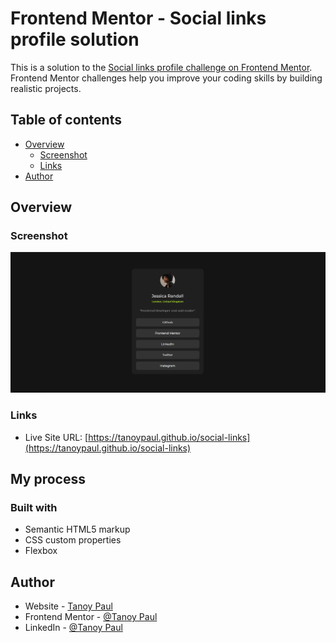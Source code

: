 # Frontend Mentor - Social links profile solution

This is a solution to the [Social links profile challenge on Frontend Mentor](https://www.frontendmentor.io/challenges/social-links-profile-UG32l9m6dQ). Frontend Mentor challenges help you improve your coding skills by building realistic projects. 

## Table of contents

- [Overview](#overview)
  - [Screenshot](#screenshot)
  - [Links](#links)
- [Author](#author)

## Overview


### Screenshot

![](./screenshot.png)


### Links

- Live Site URL: [https://tanoypaul.github.io/social-links](https://tanoypaul.github.io/social-links)

## My process

### Built with

- Semantic HTML5 markup
- CSS custom properties
- Flexbox

## Author

- Website - [Tanoy Paul](https://tanoypaul.github.io/devfolio)
- Frontend Mentor - [@Tanoy Paul](https://www.frontendmentor.io/profile/TanoyPaul)
- LinkedIn - [@Tanoy Paul](https://www.linkedin.com/in/tanoy-paul-aa720725b/)
